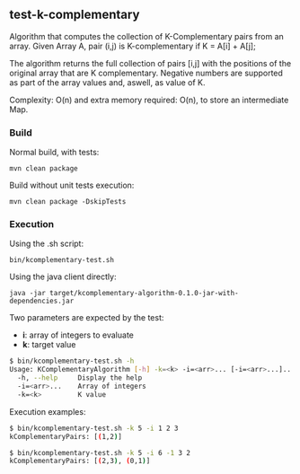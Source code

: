 ## test-k-complementary

Algorithm that computes the collection of K-Complementary pairs from an array.
Given Array A, pair (i,j) is K-complementary if K = A[i] + A[j];
	 
The algorithm returns the full collection of pairs [i,j] with the positions of the original array that are K complementary. Negative numbers are supported as part of the array values and, aswell, as value of K.

Complexity: O(n) and extra memory required: O(n), to store an intermediate Map.

### Build

Normal build, with tests:

    mvn clean package

Build without unit tests execution:

    mvn clean package -DskipTests

### Execution

Using the .sh script:

    bin/kcomplementary-test.sh 

Using the java client directly:

    java -jar target/kcomplementary-algorithm-0.1.0-jar-with-dependencies.jar

Two parameters are expected by the test:
- **i**: array of integers to evaluate
- **k**: target value


```bash
$ bin/kcomplementary-test.sh -h
Usage: KComplementaryAlgorithm [-h] -k=<k> -i=<arr>... [-i=<arr>...]...
  -h, --help     Display the help
  -i=<arr>...    Array of integers
  -k=<k>         K value
```

Execution examples:

```bash
$ bin/kcomplementary-test.sh -k 5 -i 1 2 3
kComplementaryPairs: [(1,2)]
```

```bash
$ bin/kcomplementary-test.sh -k 5 -i 6 -1 3 2
kComplementaryPairs: [(2,3), (0,1)]
```

